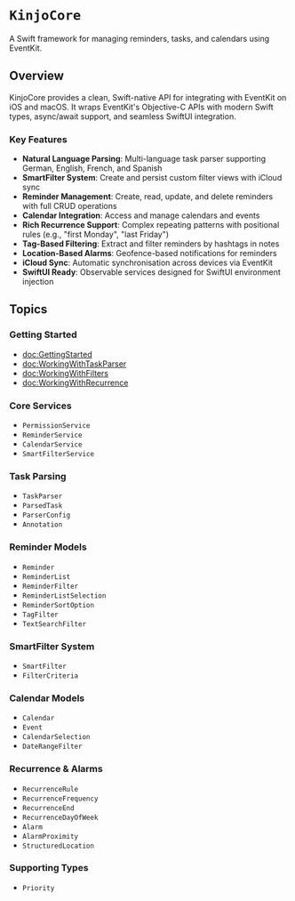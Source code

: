 # ``KinjoCore``

A Swift framework for managing reminders, tasks, and calendars using EventKit.

## Overview

KinjoCore provides a clean, Swift-native API for integrating with EventKit on iOS and macOS. It wraps EventKit's Objective-C APIs with modern Swift types, async/await support, and seamless SwiftUI integration.

### Key Features

- **Natural Language Parsing**: Multi-language task parser supporting German, English, French, and Spanish
- **SmartFilter System**: Create and persist custom filter views with iCloud sync
- **Reminder Management**: Create, read, update, and delete reminders with full CRUD operations
- **Calendar Integration**: Access and manage calendars and events
- **Rich Recurrence Support**: Complex repeating patterns with positional rules (e.g., "first Monday", "last Friday")
- **Tag-Based Filtering**: Extract and filter reminders by hashtags in notes
- **Location-Based Alarms**: Geofence-based notifications for reminders
- **iCloud Sync**: Automatic synchronisation across devices via EventKit
- **SwiftUI Ready**: Observable services designed for SwiftUI environment injection

## Topics

### Getting Started

- <doc:GettingStarted>
- <doc:WorkingWithTaskParser>
- <doc:WorkingWithFilters>
- <doc:WorkingWithRecurrence>

### Core Services

- ``PermissionService``
- ``ReminderService``
- ``CalendarService``
- ``SmartFilterService``

### Task Parsing

- ``TaskParser``
- ``ParsedTask``
- ``ParserConfig``
- ``Annotation``

### Reminder Models

- ``Reminder``
- ``ReminderList``
- ``ReminderFilter``
- ``ReminderListSelection``
- ``ReminderSortOption``
- ``TagFilter``
- ``TextSearchFilter``

### SmartFilter System

- ``SmartFilter``
- ``FilterCriteria``

### Calendar Models

- ``Calendar``
- ``Event``
- ``CalendarSelection``
- ``DateRangeFilter``

### Recurrence & Alarms

- ``RecurrenceRule``
- ``RecurrenceFrequency``
- ``RecurrenceEnd``
- ``RecurrenceDayOfWeek``
- ``Alarm``
- ``AlarmProximity``
- ``StructuredLocation``

### Supporting Types

- ``Priority``
